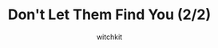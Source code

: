 ---
media: "images/rounds/war/dont_let_them_find_you_2.png"
media_type: image
title: Don't Let Them Find You (2/2)
author: witchkit
desc: The Syndicate? Stealth? What are you on about?
---